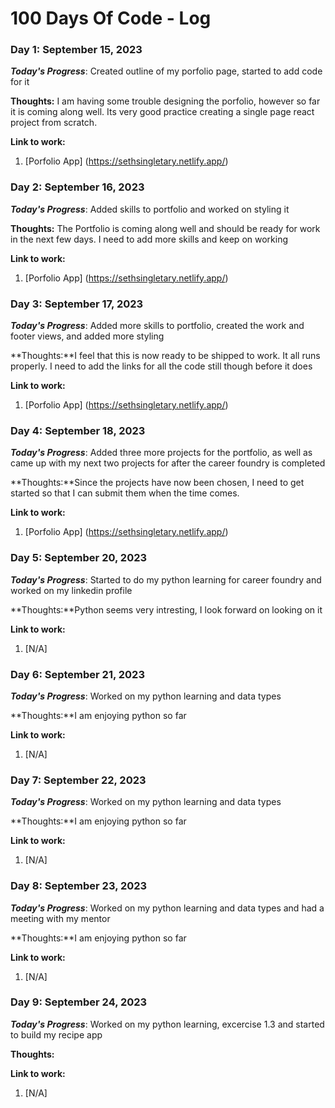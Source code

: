 # 100 Days Of Code - Log

### Day 1: September 15, 2023
***Today's Progress***: Created outline of my porfolio page, started to add code for it

**Thoughts:** I am having some trouble designing the porfolio, however so far it is coming along well. Its very good practice creating a single page react project from scratch.

**Link to work:** 
1. [Porfolio App] (https://sethsingletary.netlify.app/)

### Day 2: September 16, 2023
***Today's Progress***: Added skills to portfolio and worked on styling it

**Thoughts:** The Portfolio is coming along well and should be ready for work in the next few days. I need to add more skills and keep on working

**Link to work:** 
1. [Porfolio App] (https://sethsingletary.netlify.app/)

### Day 3: September 17, 2023
***Today's Progress***: Added more skills to portfolio, created the work and footer views, and added more styling

**Thoughts:**I feel that this is now ready to be shipped to work. It all runs properly. I need to add the links for all the code still though before it does

**Link to work:**
1. [Porfolio App] (https://sethsingletary.netlify.app/)

### Day 4: September 18, 2023
***Today's Progress***: Added three more projects for the portfolio, as well as came up with my next two projects for after the career foundry is completed

**Thoughts:**Since the projects have now been chosen, I need to get started so that I can submit them when the time comes.

**Link to work:**
1. [Porfolio App] (https://sethsingletary.netlify.app/)

### Day 5: September 20, 2023
***Today's Progress***: Started to do my python learning for career foundry and worked on my linkedin profile

**Thoughts:**Python seems very intresting, I look forward on looking on it

**Link to work:**
1. [N/A]

### Day 6: September 21, 2023
***Today's Progress***: Worked on my python learning and data types

**Thoughts:**I am enjoying python so far

**Link to work:**
1. [N/A]

### Day 7: September 22, 2023
***Today's Progress***: Worked on my python learning and data types

**Thoughts:**I am enjoying python so far

**Link to work:**
1. [N/A]

### Day 8: September 23, 2023
***Today's Progress***: Worked on my python learning and data types and had a meeting with my mentor

**Thoughts:**I am enjoying python so far

**Link to work:**
1. [N/A]

### Day 9: September 24, 2023
***Today's Progress***: Worked on my python learning, excercise 1.3 and started to build my recipe app

**Thoughts:**

**Link to work:**
1. [N/A]

